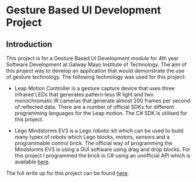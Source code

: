 # Gesture Based UI Development Project

## Introduction
This project is for a Gesture Based UI Development module for 4th year Software Development at Galway Mayo Institute of Technology.  The aim of this project was to develop an application that would demonstrate the use of gesture technology.  The following technology was used for this project:

* Leap Motion Controller is a gesture capture device that uses three infrared LEDs that generates pattern-less IR light and two monochromatic IR cameras that generate almost 200 frames per second of reflected data.  There are a number of official SDKs for different programming languages for the Leap motion.  The C# SDK is utilised for this project.

* Lego Mindstorms EV3 is a Lego robotic kit which can be used to build many types of robots which Lego blocks, motors, sensors and a programmable control brick.  The official way of programming the Mindstorms EV3 is using a GUI software using drag and drop blocks.  For this project I programmed the brick in C# using an unofficial API which is available [here](https://github.com/BrianPeek/legoev3).

The full write up for this project can be found [here](https://github.com/codevonnie/LeapMotionEV3/blob/master/ProjectWriteUp.pdf).


